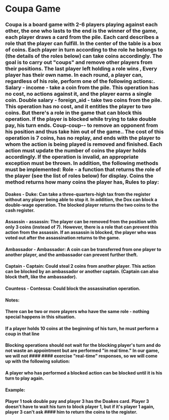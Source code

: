 # Coupa Game
### Coupa is a board game with 2-6 players playing against each other, the one who lasts to the end is the winner of the game,  each player draws a card from the pile. Each card describes a role that the player can fulfill. In the center of the table is a box of coins. Each player in turn according to the role he belongs to (the details of the roles below) can take coins accordingly. The goal is to carry out "coups" and remove other players from their positions. The last player left holding a role wins , Every player has their own name. In each round, a player can, regardless of his role, perform one of the following actions:. Salary - income - take a coin from the pile. This operation has no cost, no actions against it, and the player earns a single coin. Double salary - foreign_aid - take two coins from the pile. This operation has no cost, and it entitles the player to two coins. But there's a role in the game that can block this operation. If the player is blocked while trying to take double pay, his turn ends. Coup-coup-- to remove an opponent from his position and thus take him out of the game.. The cost of this operation is 7 coins, has no replay, and ends with the player to whom the action is being played is removed and finished. Each action must update the number of coins the player holds accordingly. If the operation is invalid, an appropriate exception must be thrown. In addition, the following methods must be implemented: Role - a function that returns the role of the player (see the list of roles below) for display. Coins the method returns how many coins the player has, Rules to play: <br/>
#### Doakes - Duke: Can take a three-quarters-high tax from the register without any player being able to stop it. In addition, the Dox can block a double-wage operation. The blocked player returns the two coins to the cash register.

#### Assassin - assassin: The player can be removed from the position with only 3 coins (instead of 7). However, there is a role that can prevent this action from the assassin. If an assassin is blocked, the player who was voted out after the assassination returns to the game.

#### Ambassador - Ambassador: A coin can be transferred from one player to another player, and the ambassador can prevent further theft.

#### Captain - Captain: Could steal 2 coins from another player. This action can be blocked by an ambassador or another captain. (Captain can also block theft, like the ambassador).

#### Countess - Contessa: Could block the assassination operation.
#### Notes:
#### There can be two or more players who have the same role - nothing special happens in this situation.
#### If a player holds 10 coins at the beginning of his turn, he must perform a coup in that line
#### Blocking operations should not wait for the blocking player's turn and do not waste an appointment but are performed "in real time." In our game, we will not #### #### exercise "real-time" responses, so we will come up with the following solution:
#### A player who has performed a blocked action can be blocked until it is his turn to play again.
#### Example:
#### Player 1 took double pay and player 3 has the Doakes card. Player 3 doesn't have to wait his turn to block player 1, but if it's player 1 again, player 3 can't ask #### him to return the coins to the register.
